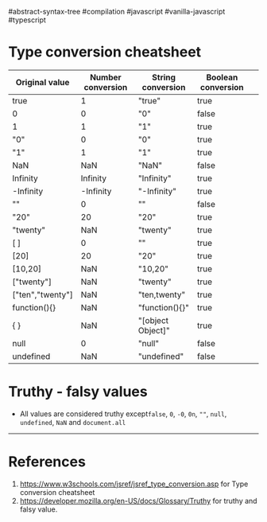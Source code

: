 #abstract-syntax-tree #compilation #javascript #vanilla-javascript #typescript 

# Type conversion cheatsheet

| Original value   | Number conversion | String conversion | Boolean conversion |     |
| ---------------- | ----------------- | ----------------- | ------------------ | --- |
| true             | 1                 | "true"            | true               |     |
| 0                | 0                 | "0"               | false              |     |
| 1                | 1                 | "1"               | true               |     |
| "0"              | 0                 | "0"               | true               |     |
| "1"              | 1                 | "1"               | true               |     |
| NaN              | NaN               | "NaN"             | false              |     |
| Infinity         | Infinity          | "Infinity"        | true               |     |
| -Infinity        | -Infinity         | "-Infinity"       | true               |     |
| ""               | 0                 | ""                | false              |     |
| "20"             | 20                | "20"              | true               |     |
| "twenty"         | NaN               | "twenty"          | true               |     |
| [ ]              | 0                 | ""                | true               |     |
| [20]             | 20                | "20"              | true               |     |
| [10,20]          | NaN               | "10,20"           | true               |     |
| ["twenty"]       | NaN               | "twenty"          | true               |     |
| ["ten","twenty"] | NaN               | "ten,twenty"      | true               |     |
| function(){}     | NaN               | "function(){}"    | true               |     |
| { }              | NaN               | "[object Object]" | true               |     |
| null             | 0                 | "null"            | false              |     |
| undefined        | NaN               | "undefined"       | false              |     |
# Truthy - falsy values
- All values are considered truthy except`false`, `0`, `-0`, `0n`, `""`, `null`, `undefined`, `NaN` and `document.all`
---
# References
1. https://www.w3schools.com/jsref/jsref_type_conversion.asp for Type conversion cheatsheet
2. https://developer.mozilla.org/en-US/docs/Glossary/Truthy for truthy and falsy value.